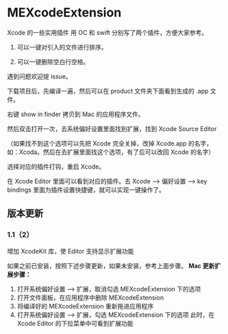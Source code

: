 # MEXcodeExtension
Xcode 的一些实用插件
用 OC 和 swift 分别写了两个插件，方便大家参考。

1. 可以一键对引入的文件进行排序。

2. 可以一键删除空白行空格。

遇到问题欢迎提 issue。

下载项目后，先编译一遍，然后可以在 product 文件夹下面看到生成的 .app 文件。

右键 show in finder 拷贝到 Mac 的应用程序文件。

然后双击打开一次，去系统偏好设置里面找到扩展，找到 Xcode Source Editor 

（如果找不到这个选项可以先把 Xcode 完全关掉，改掉 Xcode.app 的名字，如：Xcoda。然后在去扩展里面找这个选项，有了后可以改回 Xcode 的名字）

选择对应的插件打钩，重启 Xcode。

在 Xcode Editor 里面可以看到对应的插件。去 Xcode —> 偏好设置 —> key bindings 里面为插件设置快捷键，就可以实现一键操作了。

## 版本更新
### 1.1（2）
增加 XcodeKit 库，使 Editor 支持显示扩展功能

如果之前已安装，按照下述步骤更新，如果未安装，参考上面步骤。
**Mac 更新扩展步骤：**
1. 打开系统偏好设置 --> 扩展，取消勾选 MEXcodeExtension 下的选项
2. 打开文件面板，在应用程序中删除 MEXcodeExtension
3. 将编译好的 MEXcodeExtension 重新拖进应用程序
4. 打开系统偏好设置 --> 扩展，勾选 MEXcodeExtension 下的选项
此时，在 Xcode Editor 的下拉菜单中可看到扩展功能
